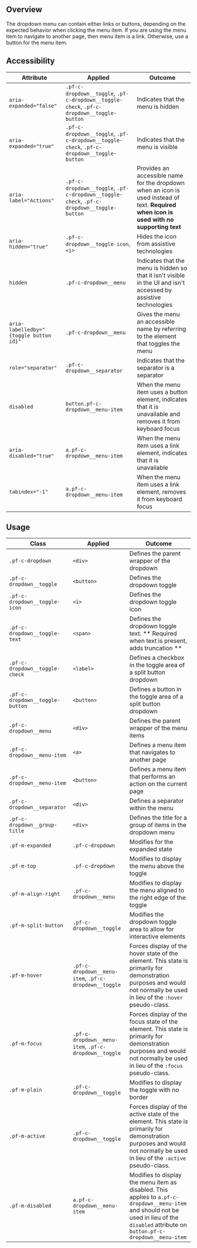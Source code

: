 ## Overview

The dropdown menu can contain either links or buttons, depending on the expected behavior when clicking the menu item. If you are using the menu item to navigate to another page, then menu item is a link. Otherwise, use a button for the menu item.

## Accessibility

| Attribute | Applied | Outcome |
| -- | -- | -- |
| `aria-expanded="false"` | `.pf-c-dropdown__toggle`, `.pf-c-dropdown__toggle-check`, `.pf-c-dropdown__toggle-button` |  Indicates that the menu is hidden |
| `aria-expanded="true"` | `.pf-c-dropdown__toggle`, `.pf-c-dropdown__toggle-check`, `.pf-c-dropdown__toggle-button` |  Indicates that the menu is visible |
| `aria-label="Actions"` | `.pf-c-dropdown__toggle`, `.pf-c-dropdown__toggle-check`, `.pf-c-dropdown__toggle-button` | Provides an accessible name for the dropdown when an icon is used instead of text. **Required when icon is used with no supporting text** |
| `aria-hidden="true"` | `.pf-c-dropdown__toggle-icon`, `<i>` | Hides the icon from assistive technologies |
| `hidden` | `.pf-c-dropdown__menu` | Indicates that the menu is hidden so that it isn't visible in the UI and isn't accessed by assistive technologies |
| `aria-labelledby="{toggle button id}"` | `.pf-c-dropdown__menu` | Gives the menu an accessible name by referring to the element that toggles the menu |
| `role="separator"` | `.pf-c-dropdown__separator` | Indicates that the separator is a separator |
| `disabled` | `button.pf-c-dropdown__menu-item` | When the menu item uses a button element, indicates that it is unavailable and removes it from keyboard focus |
| `aria-disabled="true"` | `a.pf-c-dropdown__menu-item` | When the menu item uses a link element, indicates that it is unavailable |
| `tabindex="-1"` | `a.pf-c-dropdown__menu-item` | When the menu item uses a link element, removes it from keyboard focus |

## Usage

| Class | Applied | Outcome |
| -- | -- | -- |
| `.pf-c-dropdown` | `<div>` | Defines the parent wrapper of the dropdown |
| `.pf-c-dropdown__toggle` | `<button>` | Defines the dropdown toggle |
| `.pf-c-dropdown__toggle-icon` | `<i>` | Defines the dropdown toggle icon |
| `.pf-c-dropdown__toggle-text` | `<span>` | Defines the dropdown toggle text. ** Required when text is present, adds truncation ** |
| `.pf-c-dropdown__toggle-check` | `<label>` | Defines a checkbox in the toggle area of a split button dropdown |
| `.pf-c-dropdown__toggle-button` | `<button>` | Defines a button in the toggle area of a split button dropdown |
| `.pf-c-dropdown__menu` | `<div>` | Defines the parent wrapper of the menu items |
| `.pf-c-dropdown__menu-item` | `<a>` | Defines a menu item that navigates to another page |
| `.pf-c-dropdown__menu-item` | `<button>` | Defines a menu item that performs an action on the current page |
| `.pf-c-dropdown__separator` | `<div>` | Defines a separator within the menu |
| `.pf-c-dropdown__group-title` | `<div>` | Defines the title for a group of items in the dropdown menu |
| `.pf-m-expanded` | `.pf-c-dropdown` | Modifies for the expanded state |
| `.pf-m-top` | `.pf-c-dropdown` | Modifies to display the menu above the toggle |
| `.pf-m-align-right` | `.pf-c-dropdown__menu` | Modifies to display the menu aligned to the right edge of the toggle |
| `.pf-m-split-button` | `.pf-c-dropdown__toggle` | Modifies the dropdown toggle area to allow for interactive elements |
| `.pf-m-hover` | `.pf-c-dropdown__menu-item`, `.pf-c-dropdown__toggle` | Forces display of the hover state of the element. This state is primarily for demonstration purposes and would not normally be used in lieu of the `:hover` pseudo-class. |
| `.pf-m-focus` | `.pf-c-dropdown__menu-item`, `.pf-c-dropdown__toggle` | Forces display of the focus state of the element. This state is primarily for demonstration purposes and would not normally be used in lieu of the `:focus` pseudo-class. |
| `.pf-m-plain` | `.pf-c-dropdown__toggle` | Modifies to display the toggle with no border |
| `.pf-m-active` | `.pf-c-dropdown__toggle` | Forces display of the active state of the element. This state is primarily for demonstration purposes and would not normally be used in lieu of the `:active` pseudo-class. |
| `.pf-m-disabled` | `a.pf-c-dropdown__menu-item` | Modifies to display the menu item as disabled. This applies to `a.pf-c-dropdown__menu-item` and should not be used in lieu of the `disabled` attribute on `button.pf-c-dropdown__menu-item`|
